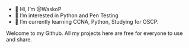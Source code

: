 - 👋 Hi, I’m @WaskoP
- 👀 I’m interested in Python and Pen Testing
- 🌱 I’m currently learning CCNA, Python, Studying for OSCP.

Welcome to my Github. All my projects here are free for everyone to use and share.
